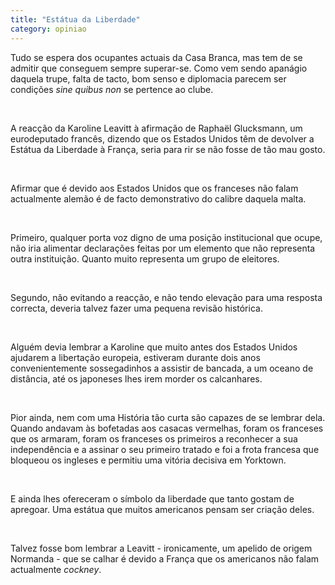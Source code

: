 ```yaml
---
title: "Estátua da Liberdade"
category: opiniao
---
```


Tudo se espera dos ocupantes actuais da Casa Branca, mas tem de se admitir que conseguem sempre superar-se.
Como vem sendo apanágio daquela trupe, falta de tacto, bom senso e diplomacia parecem ser condições _sine quibus non_ se pertence ao clube.

<br/>

A reacção da Karoline Leavitt à afirmação de Raphaël Glucksmann, um eurodeputado francês, dizendo que os Estados Unidos têm de devolver a Estátua da Liberdade à França, seria para rir se não fosse de tão mau gosto.

<br/>

Afirmar que é devido aos Estados Unidos que os franceses não falam actualmente alemão é de facto demonstrativo do calibre daquela malta.

<br/>

Primeiro, qualquer porta voz digno de uma posição institucional que ocupe, não iria alimentar declarações feitas por um elemento que não representa outra instituição. Quanto muito representa um grupo de eleitores.

<br/>

Segundo, não evitando a reacção, e não tendo elevação para uma resposta correcta, deveria talvez fazer uma pequena revisão histórica.

<br/>

Alguém devia lembrar a Karoline que muito antes dos Estados Unidos ajudarem a libertação europeia, estiveram durante dois anos convenientemente sossegadinhos a assistir de bancada, a um oceano de distância, até os japoneses lhes irem morder os calcanhares.

<br/>

Pior ainda, nem com uma História tão curta são capazes de se lembrar dela. Quando andavam às bofetadas aos casacas vermelhas, foram os franceses que os armaram, foram os franceses os primeiros a reconhecer a sua independência e a assinar o seu primeiro tratado e foi a frota francesa que bloqueou os ingleses e permitiu uma vitória decisiva em Yorktown.

<br/>

E ainda lhes ofereceram o símbolo da liberdade que tanto gostam de apregoar. Uma estátua que muitos americanos pensam ser criação deles.

<br/>

Talvez fosse bom lembrar a Leavitt - ironicamente, um apelido de origem Normanda - 
que se calhar é devido a França que os americanos não falam actualmente _cockney_.